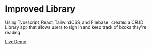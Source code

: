 # Improved Library

Using Typescript, React, TailwindCSS, and Firebase i created a CRUD Library app that allows users to sign in and keep track of books they're reading

<a href="https://metalrick123299.github.io/Library/">Live Demo</a>
